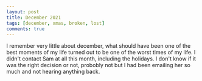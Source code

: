 ```yaml
---
layout: post
title: December 2021
tags: [december, xmas, broken, lost]
comments: true
---
```

I remember very little about december, what should have been one of the best moments of my life turned out to be one of the worst times of my life. I didn't contact Sam at all this month, including the holidays. I don't know if it was the right decision or not, probobly not but  I had been emailing her so much and not hearing anything back.